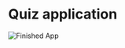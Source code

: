 

# Quiz application

![Finished App](https://github.com/hakkicansengonul/images/blob/master/quizzler-flutter.gif)


